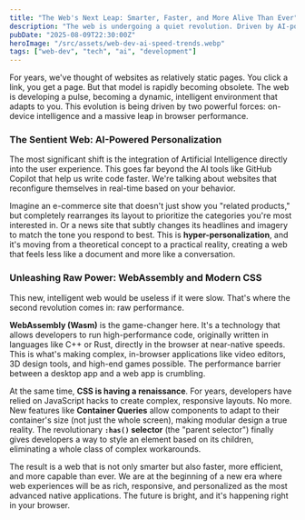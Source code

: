```yaml
---
title: "The Web's Next Leap: Smarter, Faster, and More Alive Than Ever"
description: "The web is undergoing a quiet revolution. Driven by AI-powered personalization and radical advances in CSS and WebAssembly, websites are becoming smarter, faster, and more interactive than we ever thought possible."
pubDate: "2025-08-09T22:30:00Z"
heroImage: "/src/assets/web-dev-ai-speed-trends.webp"
tags: ["web-dev", "tech", "ai", "development"]
---
```


For years, we've thought of websites as relatively static pages. You click a link, you get a page. But that model is rapidly becoming obsolete. The web is developing a pulse, becoming a dynamic, intelligent environment that adapts to you. This evolution is being driven by two powerful forces: on-device intelligence and a massive leap in browser performance.

### The Sentient Web: AI-Powered Personalization

The most significant shift is the integration of Artificial Intelligence directly into the user experience. This goes far beyond the AI tools like GitHub Copilot that help us write code faster. We're talking about websites that reconfigure themselves in real-time based on your behavior.

Imagine an e-commerce site that doesn't just show you "related products," but completely rearranges its layout to prioritize the categories you're most interested in. Or a news site that subtly changes its headlines and imagery to match the tone you respond to best. This is **hyper-personalization**, and it's moving from a theoretical concept to a practical reality, creating a web that feels less like a document and more like a conversation.

### Unleashing Raw Power: WebAssembly and Modern CSS

This new, intelligent web would be useless if it were slow. That's where the second revolution comes in: raw performance.

**WebAssembly (Wasm)** is the game-changer here. It's a technology that allows developers to run high-performance code, originally written in languages like C++ or Rust, directly in the browser at near-native speeds. This is what's making complex, in-browser applications like video editors, 3D design tools, and high-end games possible. The performance barrier between a desktop app and a web app is crumbling.

At the same time, **CSS is having a renaissance**. For years, developers have relied on JavaScript hacks to create complex, responsive layouts. No more. New features like **Container Queries** allow components to adapt to their container's size (not just the whole screen), making modular design a true reality. The revolutionary **`:has()` selector** (the "parent selector") finally gives developers a way to style an element based on its children, eliminating a whole class of complex workarounds.

The result is a web that is not only smarter but also faster, more efficient, and more capable than ever. We are at the beginning of a new era where web experiences will be as rich, responsive, and personalized as the most advanced native applications. The future is bright, and it's happening right in your browser.

